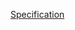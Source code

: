 [Specification](https://docs.google.com/document/d/1w7YcvZA8QE_bOgvff7Lgq4eUINM5rttW0hmHlb8hxcU/edit)